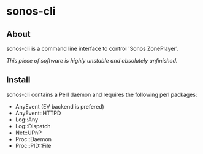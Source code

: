 sonos-cli
=========

About
-----

sonos-cli is a command line interface to control 'Sonos ZonePlayer'.

*This piece of software is highly unstable and absolutely unfinished.*


Install
-------

sonos-cli contains a Perl daemon and requires the following perl packages:
* AnyEvent (EV backend is prefered)
* AnyEvent::HTTPD
* Log::Any
* Log::Dispatch
* Net::UPnP
* Proc::Daemon
* Proc::PID::File
